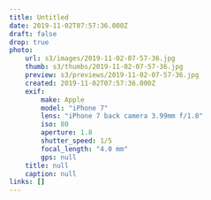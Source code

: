 ```yaml
---
title: Untitled
date: 2019-11-02T07:57:36.000Z
draft: false
drop: true
photo:
    url: s3/images/2019-11-02-07-57-36.jpg
    thumb: s3/thumbs/2019-11-02-07-57-36.jpg
    preview: s3/previews/2019-11-02-07-57-36.jpg
    created: 2019-11-02T07:57:36.000Z
    exif:
        make: Apple
        model: "iPhone 7"
        lens: "iPhone 7 back camera 3.99mm f/1.8"
        iso: 80
        aperture: 1.8
        shutter_speed: 1/5
        focal_length: "4.0 mm"
        gps: null
    title: null
    caption: null
links: []
---
```

